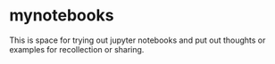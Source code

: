 # mynotebooks

This is space for trying out jupyter notebooks and put out thoughts or examples for recollection or sharing. 

